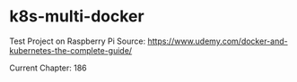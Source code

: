 # k8s-multi-docker
Test Project on Raspberry Pi
Source: https://www.udemy.com/docker-and-kubernetes-the-complete-guide/

Current Chapter: 186
